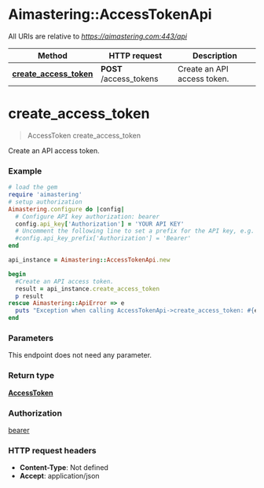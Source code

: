 # Aimastering::AccessTokenApi

All URIs are relative to *https://aimastering.com:443/api*

Method | HTTP request | Description
------------- | ------------- | -------------
[**create_access_token**](AccessTokenApi.md#create_access_token) | **POST** /access_tokens | Create an API access token.


# **create_access_token**
> AccessToken create_access_token

Create an API access token.

### Example
```ruby
# load the gem
require 'aimastering'
# setup authorization
Aimastering.configure do |config|
  # Configure API key authorization: bearer
  config.api_key['Authorization'] = 'YOUR API KEY'
  # Uncomment the following line to set a prefix for the API key, e.g. 'Bearer' (defaults to nil)
  #config.api_key_prefix['Authorization'] = 'Bearer'
end

api_instance = Aimastering::AccessTokenApi.new

begin
  #Create an API access token.
  result = api_instance.create_access_token
  p result
rescue Aimastering::ApiError => e
  puts "Exception when calling AccessTokenApi->create_access_token: #{e}"
end
```

### Parameters
This endpoint does not need any parameter.

### Return type

[**AccessToken**](AccessToken.md)

### Authorization

[bearer](../README.md#bearer)

### HTTP request headers

 - **Content-Type**: Not defined
 - **Accept**: application/json



